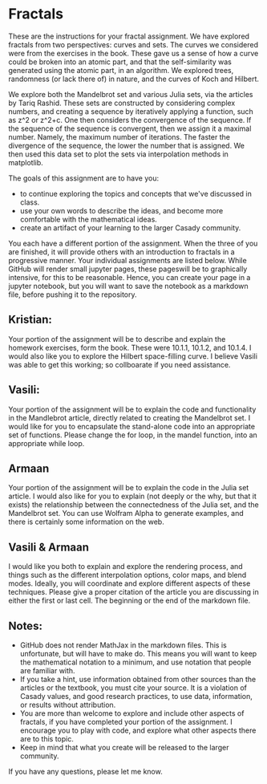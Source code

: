 # Fractals
These are the instructions for your fractal assignment. We have explored fractals from two perspectives: curves and sets. The curves we considered were from the exercises in the book. These gave us a sense of how a curve could be broken into an atomic part, and that the self-similarity was generated using the atomic part, in an algorithm. We explored trees, randomness (or lack there of) in nature, and the curves of Koch and Hilbert.

We explore both the Mandelbrot set and various Julia sets, via the articles by Tariq Rashid. These sets are constructed by considering complex numbers, and creating a sequence by iteratively applying a function, such as z^2 or z^2+c. One then considers the convergence of the sequence. If the sequence of the sequence is convergent, then we assign it a maximal number. Namely, the maximum number of iterations. The faster the divergence of the sequence, the lower the number that is assigned. We then used this data set to plot the sets via interpolation methods in matplotlib.

The goals of this assignment are to have you:
- to continue exploring the topics and concepts that we've discussed in class.
- use your own words to describe the ideas, and become more comfortable with the mathematical ideas.
- create an artifact of your learning to the larger Casady community.

You each have a different portion of the assignment. When the three of you are finished, it will provide others with an introduction to fractals in a progressive manner. Your individual assignments are listed below. While GitHub will render small jupyter pages, these pageswill be to graphically intensive, for this to be reasonable. Hence, you can create your page in a jupyter notebook, but you will want to save the notebook as a markdown file, before pushing it to the repository.

## Kristian: 
Your portion of the assignment will be to describe and explain the homework exercises, form the book. These were 10.1.1, 10.1.2, and 10.1.4. I would also like you to explore the Hilbert space-filling curve. I believe Vasili was able to get this working; so collboarate if you need assistance.

## Vasili:
Your portion of the assignment will be to explain the code and functionality in the Mandlebrot article, directly related to creating the Mandelbrot set. I would like for you to encapsulate the stand-alone code into an appropriate set of functions. Please change the for loop, in the mandel function, into an appropriate while loop.

## Armaan
Your portion of the assignment will be to explain the code in the Julia set article. I would also like for you to explain (not deeply or the why, but that it exists) the relationship between the connectedness of the Julia set, and the Mandelbrot set. You can use Wolfram Alpha to generate examples, and there is certainly some information on the web. 

## Vasili & Armaan
I would like you both to explain and explore the rendering process, and things such as the different interpolation options, color maps, and blend modes. Ideally, you will coordinate and explore different aspects of these techniques. Please give a proper citation of the article you are discussing in either the first or last cell. The beginning or the end of the markdown file.

## Notes:
- GitHub does not render MathJax in the markdown files. This is unfortunate, but will have to make do. This means you will want to keep the mathematical notation to a minimum, and use notation that people are familiar with.
- If you take a hint, use information obtained from other sources than the articles or the textbook, you must cite your source. It is a violation of Casady values, and good research practices, to use data, information, or results without attribution.
- You are more than welcome to explore and include other aspects of fractals, if you have completed your portion of the assignment. I encourage you to play with code, and explore what other aspects there are to this topic. 
- Keep in mind that what you create will be released to the larger community.

If you have any questions, please let me know.

